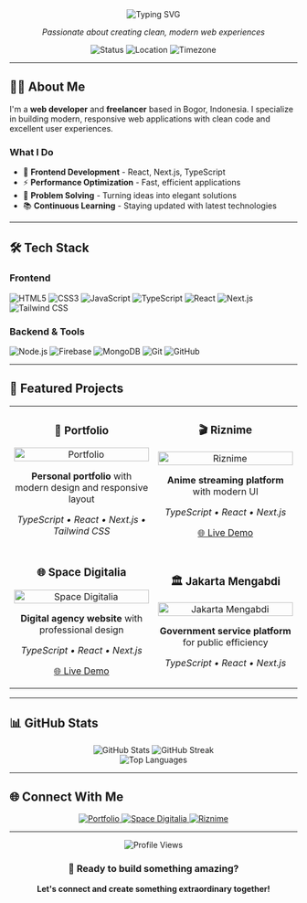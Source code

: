 <div align="center">
  <img src="https://readme-typing-svg.herokuapp.com?font=Inter&weight=600&size=28&pause=1000&color=6366F1&center=true&vCenter=true&width=600&height=80&lines=Hi+there%2C+I'm+Rizki+Ramadhan;Web+Developer+%7C+Freelancer" alt="Typing SVG" />
</div>

<div align="center">
  <p><em>Passionate about creating clean, modern web experiences</em></p>
</div>

<div align="center">
  <img src="https://img.shields.io/badge/Status-Available%20for%20Hire-10B981?style=flat&logo=github&logoColor=white" alt="Status" />
  <img src="https://img.shields.io/badge/Location-Bogor%2C%20Indonesia-3B82F6?style=flat&logo=location&logoColor=white" alt="Location" />
  <img src="https://img.shields.io/badge/Timezone-UTC%2B07:00-F59E0B?style=flat&logo=clock&logoColor=white" alt="Timezone" />
</div>

---

## 👨‍💻 About Me

I'm a **web developer** and **freelancer** based in Bogor, Indonesia. I specialize in building modern, responsive web applications with clean code and excellent user experiences.

### What I Do

- 🎨 **Frontend Development** - React, Next.js, TypeScript
- ⚡ **Performance Optimization** - Fast, efficient applications
- 🎯 **Problem Solving** - Turning ideas into elegant solutions
- 📚 **Continuous Learning** - Staying updated with latest technologies

---

## 🛠️ Tech Stack

### Frontend

![HTML5](https://img.shields.io/badge/HTML5-E34F26?style=flat&logo=html5&logoColor=white)
![CSS3](https://img.shields.io/badge/CSS3-1572B6?style=flat&logo=css3&logoColor=white)
![JavaScript](https://img.shields.io/badge/JavaScript-F7DF1E?style=flat&logo=javascript&logoColor=black)
![TypeScript](https://img.shields.io/badge/TypeScript-007ACC?style=flat&logo=typescript&logoColor=white)
![React](https://img.shields.io/badge/React-20232A?style=flat&logo=react&logoColor=61DAFB)
![Next.js](https://img.shields.io/badge/Next.js-000000?style=flat&logo=next.js&logoColor=white)
![Tailwind CSS](https://img.shields.io/badge/Tailwind_CSS-38B2AC?style=flat&logo=tailwind-css&logoColor=white)

### Backend & Tools

![Node.js](https://img.shields.io/badge/Node.js-43853D?style=flat&logo=node.js&logoColor=white)
![Firebase](https://img.shields.io/badge/Firebase-FFCA28?style=flat&logo=firebase&logoColor=black)
![MongoDB](https://img.shields.io/badge/MongoDB-47A248?style=flat&logo=mongodb&logoColor=white)
![Git](https://img.shields.io/badge/Git-F05032?style=flat&logo=git&logoColor=white)
![GitHub](https://img.shields.io/badge/GitHub-100000?style=flat&logo=github&logoColor=white)

---

## 🚀 Featured Projects

<table>
  <tr>
    <td width="50%">
      <h3 align="center">🎨 Portfolio</h3>
      <div align="center">
        <a href="https://github.com/Rizkiramadhan20/portofolio" target="_blank">
          <img src="https://github-readme-stats.vercel.app/api/pin/?username=Rizkiramadhan20&repo=portofolio&theme=aura&hide_border=true" width="100%" alt="Portfolio" />
        </a>
        <p><strong>Personal portfolio</strong> with modern design and responsive layout</p>
        <p><em>TypeScript • React • Next.js • Tailwind CSS</em></p>
      </div>
    </td>
    <td width="50%">
      <h3 align="center">🎬 Riznime</h3>
      <div align="center">
        <a href="https://github.com/Rizkiramadhan20/riznime" target="_blank">
          <img src="https://github-readme-stats.vercel.app/api/pin/?username=Rizkiramadhan20&repo=riznime&theme=aura&hide_border=true" width="100%" alt="Riznime" />
        </a>
        <p><strong>Anime streaming platform</strong> with modern UI</p>
        <p><em>TypeScript • React • Next.js</em></p>
        <p><a href="https://riznime.vercel.app" target="_blank">🌐 Live Demo</a></p>
      </div>
    </td>
  </tr>
  <tr>
    <td width="50%">
      <h3 align="center">🌐 Space Digitalia</h3>
      <div align="center">
        <a href="https://github.com/Rizkiramadhan20/space-digitalia" target="_blank">
          <img src="https://github-readme-stats.vercel.app/api/pin/?username=Rizkiramadhan20&repo=space-digitalia&theme=aura&hide_border=true" width="100%" alt="Space Digitalia" />
        </a>
        <p><strong>Digital agency website</strong> with professional design</p>
        <p><em>TypeScript • React • Next.js</em></p>
        <p><a href="https://spacedigitalia.my.id" target="_blank">🌐 Live Demo</a></p>
      </div>
    </td>
    <td width="50%">
      <h3 align="center">🏛️ Jakarta Mengabdi</h3>
      <div align="center">
        <a href="https://github.com/Rizkiramadhan20/jakarta-mengabdi" target="_blank">
          <img src="https://github-readme-stats.vercel.app/api/pin/?username=Rizkiramadhan20&repo=jakarta-mengabdi&theme=aura&hide_border=true" width="100%" alt="Jakarta Mengabdi" />
        </a>
        <p><strong>Government service platform</strong> for public efficiency</p>
        <p><em>TypeScript • React • Next.js</em></p>
      </div>
    </td>
  </tr>
</table>

---

## 📊 GitHub Stats

<div align="center">
  <img src="https://github-readme-stats.vercel.app/api?username=Rizkiramadhan20&show_icons=true&theme=aura&hide_border=true&bg_color=0D1117&title_color=6366F1&icon_color=6366F1&text_color=FFFFFF" alt="GitHub Stats" />
  <img src="https://github-readme-streak-stats.herokuapp.com/?user=Rizkiramadhan20&theme=aura&hide_border=true&background=0D1117&stroke=6366F1&ring=6366F1&fire=6366F1&currStreakNum=FFFFFF&currStreakLabel=6366F1&sideNums=FFFFFF&sideLabels=6366F1&dates=FFFFFF" alt="GitHub Streak" />
</div>

<div align="center">
  <img src="https://github-readme-stats.vercel.app/api/top-langs/?username=Rizkiramadhan20&layout=compact&theme=aura&hide_border=true&bg_color=0D1117&title_color=6366F1&text_color=FFFFFF" alt="Top Languages" />
</div>

---

## 🌐 Connect With Me

<div align="center">
  <a href="https://rizkiramadhan.web.id" target="_blank">
    <img src="https://img.shields.io/badge/Portfolio-000000?style=flat&logo=About.me&logoColor=white" alt="Portfolio" />
  </a>
  <a href="https://spacedigitalia.my.id" target="_blank">
    <img src="https://img.shields.io/badge/Space_Digitalia-000000?style=flat&logo=About.me&logoColor=white" alt="Space Digitalia" />
  </a>
  <a href="https://riznime.vercel.app" target="_blank">
    <img src="https://img.shields.io/badge/Riznime-000000?style=flat&logo=About.me&logoColor=white" alt="Riznime" />
  </a>
</div>

---

<div align="center">
  <img src="https://komarev.com/ghpvc/?username=Rizkiramadhan20&style=flat&color=6366F1" alt="Profile Views" />
  
  <h3>🚀 Ready to build something amazing?</h3>
  <p><strong>Let's connect and create something extraordinary together!</strong></p>
</div>
